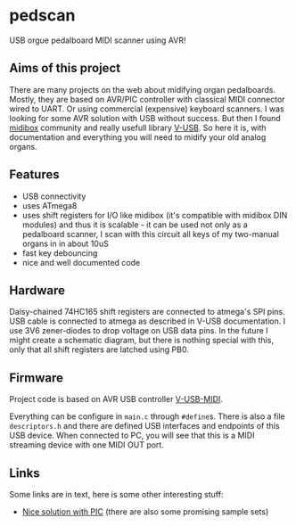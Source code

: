 pedscan
=======
USB orgue pedalboard MIDI scanner using AVR!


Aims of this project
-------------------
There are many projects on the web about midifying organ pedalboards. Mostly, they are based on AVR/PIC controller with classical MIDI connector wired to UART. Or using commercial (expensive) keyboard scanners. I was looking for some AVR solution with USB without success. But then I found [midibox](http://www.ucapps.de/index.html?page=midio128.html) community and really usefull library [V-USB](http://www.obdev.at/products/vusb/index.html). So here it is, with documentation and everything you will need to midify your old analog organs.

Features
--------
  - USB connectivity
  - uses ATmega8
  - uses shift registers for I/O like midibox (it's compatible with midibox DIN modules) and thus it is scalable - it can be used not only as a pedalboard scanner, I scan with this circuit all keys of my two-manual organs in in about 10uS
  - fast key debouncing
  - nice and well documented code

Hardware
--------
Daisy-chained 74HC165 shift registers are connected to atmega's SPI pins.
USB cable is connected to atmega as described in V-USB documentation. I use 3V6 zener-diodes to drop voltage on USB data pins.
In the future I might create a schematic diagram, but there is nothing special with this, only that all shift registers are latched using PB0.

Firmware
--------
Project code is based on AVR USB controller [V-USB-MIDI](http://cryptomys.de/horo/V-USB-MIDI/).

Everything can be configure in `main.c` through `#define`s.
There is also a file `descriptors.h` and there are defined USB interfaces and endpoints of this USB device. When connected to PC, you will see that this is a MIDI streaming device with one MIDI OUT port.



Links
-----
Some links are in text, here is some other interesting stuff:
  - [Nice solution with PIC](http://www.appletonaudio.com/ele-projects/midi-console-controller/) (there are also some promising sample sets)
